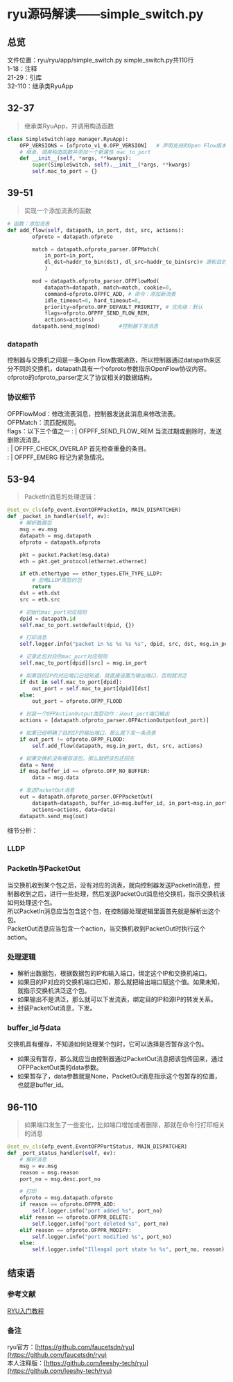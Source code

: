 # ryu源码解读——simple_switch.py

## 总览
文件位置：ryu/ryu/app/simple_switch.py
simple_switch.py共110行  
1-18：注释  
21-29：引库  
32-110：继承类RyuApp  
## 32-37
> 继承类RyuApp，并调用构造函数
```py
class SimpleSwitch(app_manager.RyuApp):
    OFP_VERSIONS = [ofproto_v1_0.OFP_VERSION]   # 声明支持的Open Flow版本
    # 继承，调用构造函数并添加一个新属性 mac_to_port
    def __init__(self, *args, **kwargs):
        super(SimpleSwitch, self).__init__(*args, **kwargs)
        self.mac_to_port = {}
```
## 39-51    
> 实现一个添加流表的函数

```py
# 函数：添加流表
def add_flow(self, datapath, in_port, dst, src, actions):
        ofproto = datapath.ofproto

        match = datapath.ofproto_parser.OFPMatch(
            in_port=in_port,
            dl_dst=haddr_to_bin(dst), dl_src=haddr_to_bin(src)# 源和目的mac地址
            )

        mod = datapath.ofproto_parser.OFPFlowMod(
            datapath=datapath, match=match, cookie=0,
            command=ofproto.OFPFC_ADD, # 命令：添加新流表
            idle_timeout=0, hard_timeout=0,
            priority=ofproto.OFP_DEFAULT_PRIORITY, # 优先级：默认
            flags=ofproto.OFPFF_SEND_FLOW_REM, 
            actions=actions)
        datapath.send_msg(mod)      #控制器下发消息
```
### datapath
控制器与交换机之间是一条Open Flow数据通路，所以控制器通过datapath来区分不同的交换机，datapath具有一个ofproto参数指示OpenFlow协议内容。ofproto的ofproto_parser定义了协议相关的数据结构。
### 协议细节
OFPFlowMod：修改流表消息，控制器发送此消息来修改流表。  
OFPMatch：流匹配规则。   
flags：以下三个值之一
: | OFPFF_SEND_FLOW_REM   当流过期或删除时，发送删除流消息。  
: | OFPFF_CHECK_OVERLAP   首先检查重叠的条目。  
: | OFPFF_EMERG           标记为紧急情况。  
## 53-94
> PacketIn消息的处理逻辑：  

```py
@set_ev_cls(ofp_event.EventOFPPacketIn, MAIN_DISPATCHER)
def _packet_in_handler(self, ev):
    # 解析数据包
    msg = ev.msg
    datapath = msg.datapath
    ofproto = datapath.ofproto

    pkt = packet.Packet(msg.data)
    eth = pkt.get_protocol(ethernet.ethernet)

    if eth.ethertype == ether_types.ETH_TYPE_LLDP:
        # 忽略LLDP类型的包
        return
    dst = eth.dst
    src = eth.src

    # 初始化mac_port对应规则
    dpid = datapath.id
    self.mac_to_port.setdefault(dpid, {})  

    # 打印消息
    self.logger.info("packet in %s %s %s %s", dpid, src, dst, msg.in_port) 

    # 记录此包对应的mac_port对应规则
    self.mac_to_port[dpid][src] = msg.in_port

    # 如果目的IP的对应端口已经知道，就直接设置为输出端口，否则就洪泛
    if dst in self.mac_to_port[dpid]:
        out_port = self.mac_to_port[dpid][dst]
    else:
        out_port = ofproto.OFPP_FLOOD

    # 封装一个OFPActionOutput类型动作：从out_port端口输出
    actions = [datapath.ofproto_parser.OFPActionOutput(out_port)]

    # 如果已经明确了目的IP的输出端口，那么就下发一条流表
    if out_port != ofproto.OFPP_FLOOD:
        self.add_flow(datapath, msg.in_port, dst, src, actions)

    # 如果交换机没有缓存该包，那么就把该包还回去
    data = None
    if msg.buffer_id == ofproto.OFP_NO_BUFFER:
        data = msg.data

    # 发送PacketOut消息
    out = datapath.ofproto_parser.OFPPacketOut(
        datapath=datapath, buffer_id=msg.buffer_id, in_port=msg.in_port,
        actions=actions, data=data)
    datapath.send_msg(out)
```
细节分析：
### LLDP
### PacketIn与PacketOut
当交换机收到某个包之后，没有对应的流表，就向控制器发送PacketIn消息，控制器收到之后，进行一些处理，然后发送PacketOut消息给交换机，指示交换机该如何处理这个包。   
所以PacketIn消息应当包含这个包，在控制器处理逻辑里面首先就是解析出这个包。  
PacketOut消息应当包含一个action，当交换机收到PacketOut时执行这个action。    
### 处理逻辑
- 解析出数据包，根据数据包的IP和输入端口，绑定这个IP和交换机端口。
- 如果目的IP对应的交换机端口已知，那么就把输出端口赋这个值。如果未知，就指示交换机洪泛这个包。
- 如果输出不是洪泛，那么就可以下发流表，绑定目的IP和源IP的转发关系。
- 封装PacketOut消息，下发。
  
### buffer_id与data
交换机具有缓存，不知道如何处理某个包时，它可以选择是否暂存这个包。  
- 如果没有暂存，那么就应当由控制器通过PacketOut消息把该包传回来，通过OFPPacketOut类的data参数。
- 如果暂存了，data参数就是None，PacketOut消息指示这个包暂存的位置，也就是buffer_id。
## 96-110
> 如果端口发生了一些变化，比如端口增加或者删除，那就在命令行打印相关的消息
```py
@set_ev_cls(ofp_event.EventOFPPortStatus, MAIN_DISPATCHER)
def _port_status_handler(self, ev):
    # 解析消息
    msg = ev.msg
    reason = msg.reason
    port_no = msg.desc.port_no

    # 打印
    ofproto = msg.datapath.ofproto
    if reason == ofproto.OFPPR_ADD:
        self.logger.info("port added %s", port_no)
    elif reason == ofproto.OFPPR_DELETE:
        self.logger.info("port deleted %s", port_no)
    elif reason == ofproto.OFPPR_MODIFY:
        self.logger.info("port modified %s", port_no)
    else:
        self.logger.info("Illeagal port state %s %s", port_no, reason)
```
## 结束语
### 参考文献
[RYU入门教程](https://www.sdnlab.com/1785.html)
### 备注
ryu官方：[https://github.com/faucetsdn/ryu](https://github.com/faucetsdn/ryu)   
本人注释版：[https://github.com/leeshy-tech/ryu](https://github.com/leeshy-tech/ryu)
